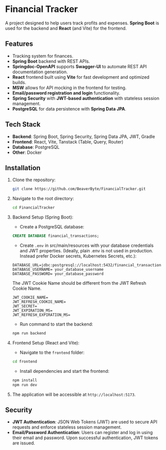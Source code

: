 # Financial Tracker

A project designed to help users track profits and expenses. **Spring Boot** is used for the backend and **React** (and Vite) for the frontend.

## Features

- Tracking system for finances.
- **Spring Boot** backend with REST APIs.
- **Springdoc-OpenAPI** supports **Swagger-UI** to automate REST API documentation generation.
- **React** frontend built using **Vite** for fast development and optimized builds.
- **MSW** allows for API mocking in the frontend for testing.
- **Email/password registration and login** functionality.
- **Spring Security** with **JWT-based authentication** with stateless session management.
- **PostgreSQL** for data persistence with **Spring Data JPA**.

## Tech Stack

- **Backend**: Spring Boot, Spring Security, Spring Data JPA, JWT, Gradle
- **Frontend**: React, Vite, Tanstack (Table, Query, Router)
- **Database**: PostgreSQL
- **Other**: Docker

## Installation

1. Clone the repository:

   ```bash
   git clone https://github.com/BeaverByte/FinancialTracker.git
   ```

2. Navigate to the root directory:

   ```bash
   cd FinancialTracker
   ```

3. Backend Setup (Spring Boot):

   - Create a PostgreSQL database:

   ```sql
   CREATE DATABASE financial_transactions;
   ```

   - Create `.env` in src/main/resources with your database credentials and JWT properties.
     (Ideally, plain .env is not used in production. Instead prefer Docker secrets, Kubernetes Secrets, etc.):

   ```
   DATABASE_URL=jdbc:postgresql://localhost:5432/financial_transactions
   DATABASE_USERNAME= your_database_username
   DATABASE_PASSWORD= your_database_password
   ```

   The JWT Cookie Name should be different from the JWT Refresh Cookie Name.

   ```
   JWT_COOKIE_NAME=
   JWT_REFRESH_COOKIE_NAME=
   JWT_SECRET=
   JWT_EXPIRATION_MS=
   JWT_REFRESH_EXPIRATION_MS=
   ```

   - Run command to start the backend:

   ```bash
   npm run backend
   ```

4. Frontend Setup (React and Vite):

   - Navigate to the `frontend` folder:

   ```bash
   cd frontend
   ```

   - Install dependencies and start the frontend:

   ```bash
   npm install
   npm run dev
   ```

5. The application will be accessible at `http://localhost:5173`.

## Security

- **JWT Authentication**: JSON Web Tokens (JWT) are used to secure API requests and enforce stateless session management.
- **Email/Password Authentication**: Users can register and log in using their email and password. Upon successful authentication, JWT tokens are issued.
